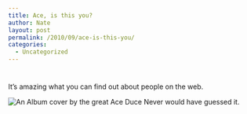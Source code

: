 ```yaml
---
title: Ace, is this you?
author: Nate
layout: post
permalink: /2010/09/ace-is-this-you/
categories:
  - Uncategorized
---
```

# 

It’s amazing what you can find out about people on the web.

![An Album cover by the great Ace Duce][1]
Never would have guessed it.

 [1]: http://a1.img.v4.skyrock.net/a10/ffm713/pics/1484140238_small.jpg "Ace's Secret Life"